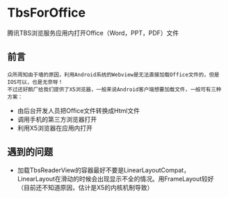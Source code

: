 # TbsForOffice
腾讯TBS浏览服务应用内打开Office（Word，PPT，PDF）文件

## 前言
    众所周知由于墙的原因，利用Android系统的Webview是无法直接加载Office文件的，但是IOS可以，也是无奈呀！ 
    不过还好鹅厂给我们提供了X5浏览器，一般来说Android客户端想要加载文件，一般可有三种方案：
* 由后台开发人员把Office文件转换成Html文件
* 调用手机的第三方浏览器打开
* 利用X5浏览器在应用内打开



## 遇到的问题
   * 加载TbsReaderView的容器最好不要是LinearLayoutCompat，LinearLayout在滑动的时候会出现显示不全的情况。用FrameLayout较好
     （目前还不知道原因，估计是X5的内核机制导致）
    
    

